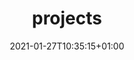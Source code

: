---
title: "projects"
description: This is a selection of some of my projects.
date: 2021-01-27T10:35:15+01:00
draft: true
toc: false

menu:
  main:
    name: "projects"
    title: "projects"
    identifier: projects
---